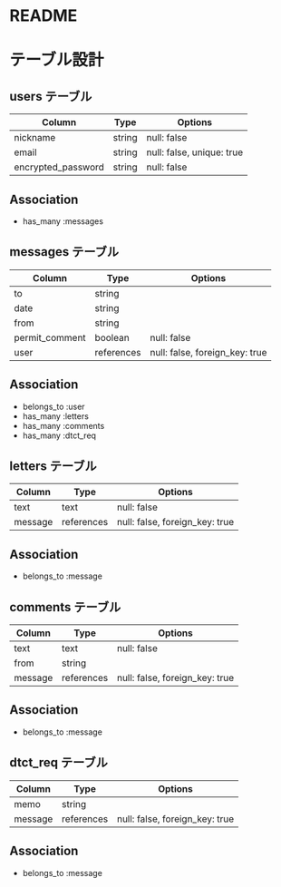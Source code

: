 # README

# テーブル設計

## users テーブル

| Column             | Type    | Options     |
| ------------------ | ------- | ----------- |
| nickname           | string  | null: false |
| email              | string  | null: false, unique: true |
| encrypted_password | string  | null: false |

## Association

- has_many :messages

## messages テーブル

| Column         | Type       | Options     |
| -------------- | ---------- | ----------- |
| to             | string     |             |
| date           | string     |             |
| from           | string     |             |
| permit_comment | boolean    | null: false |
| user           | references | null: false, foreign_key: true |

## Association

- belongs_to :user
- has_many :letters
- has_many :comments
- has_many :dtct_req


## letters テーブル

| Column     | Type       | Options     |
| ---------- | ---------- | ----------- |
| text       | text       | null: false |
| message    | references | null: false, foreign_key: true |

## Association

- belongs_to :message


## comments テーブル

| Column     | Type       | Options     |
| ---------- | ---------- | ----------- |
| text       | text       | null: false |
| from       | string     |             |
| message    | references | null: false, foreign_key: true |

## Association

- belongs_to :message


## dtct_req テーブル

| Column     | Type       | Options     |
| ---------- | ---------- | ----------- |
| memo       | string     |             |
| message    | references | null: false, foreign_key: true |

## Association

- belongs_to :message